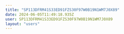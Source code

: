 ```yaml
---
title: "SP113DFRM41S33ED91FZS30F97W0B19N1WM7J0X89"
date: 2024-06-05T11:49:18.935Z
user: SP113DFRM41S33ED91FZS30F97W0B19N1WM7J0X89
layout: "users"
---
```

    